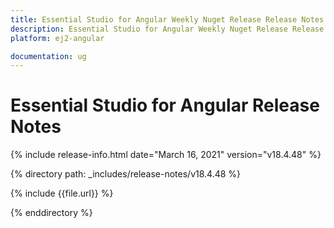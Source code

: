 ```yaml
---
title: Essential Studio for Angular Weekly Nuget Release Release Notes  
description: Essential Studio for Angular Weekly Nuget Release Release Notes  
platform: ej2-angular

documentation: ug
---
```


# Essential Studio for  Angular  Release Notes  

{% include release-info.html date="March 16, 2021"   version="v18.4.48"  %} 

{% directory path: _includes/release-notes/v18.4.48 %}

{% include {{file.url}} %}

{% enddirectory %}
